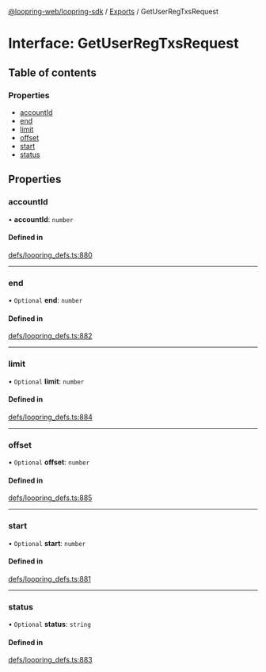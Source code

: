 [@loopring-web/loopring-sdk](../README.md) / [Exports](../modules.md) / GetUserRegTxsRequest

# Interface: GetUserRegTxsRequest

## Table of contents

### Properties

- [accountId](GetUserRegTxsRequest.md#accountid)
- [end](GetUserRegTxsRequest.md#end)
- [limit](GetUserRegTxsRequest.md#limit)
- [offset](GetUserRegTxsRequest.md#offset)
- [start](GetUserRegTxsRequest.md#start)
- [status](GetUserRegTxsRequest.md#status)

## Properties

### accountId

• **accountId**: `number`

#### Defined in

[defs/loopring_defs.ts:880](https://github.com/Loopring/loopring_sdk/blob/31d2a2e/src/defs/loopring_defs.ts#L880)

___

### end

• `Optional` **end**: `number`

#### Defined in

[defs/loopring_defs.ts:882](https://github.com/Loopring/loopring_sdk/blob/31d2a2e/src/defs/loopring_defs.ts#L882)

___

### limit

• `Optional` **limit**: `number`

#### Defined in

[defs/loopring_defs.ts:884](https://github.com/Loopring/loopring_sdk/blob/31d2a2e/src/defs/loopring_defs.ts#L884)

___

### offset

• `Optional` **offset**: `number`

#### Defined in

[defs/loopring_defs.ts:885](https://github.com/Loopring/loopring_sdk/blob/31d2a2e/src/defs/loopring_defs.ts#L885)

___

### start

• `Optional` **start**: `number`

#### Defined in

[defs/loopring_defs.ts:881](https://github.com/Loopring/loopring_sdk/blob/31d2a2e/src/defs/loopring_defs.ts#L881)

___

### status

• `Optional` **status**: `string`

#### Defined in

[defs/loopring_defs.ts:883](https://github.com/Loopring/loopring_sdk/blob/31d2a2e/src/defs/loopring_defs.ts#L883)
